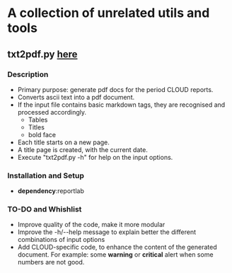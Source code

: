 # A collection of unrelated utils and tools 

## txt2pdf.py [here](txt2pdf.py)

### Description
* Primary purpose: generate pdf docs for the period CLOUD reports. 
* Converts ascii text into a pdf document. 
* If the input file contains basic markdown tags, they are recognised and processed accordingly. 
    * Tables
    * Titles
    * bold face 
* Each title starts on a new page.
* A title page is created, with the current date. 
* Execute "txt2pdf.py -h" for help on the input options. 

### Installation and Setup
* **dependency**:reportlab

### TO-DO and Whishlist
* Improve quality of the code, make it more modular
* Improve the -h/--help message to explain better the different combinations of input options
* Add CLOUD-specific code, to enhance the content of the generated document. For example: some **warning** or **critical** alert when some numbers are not good.
